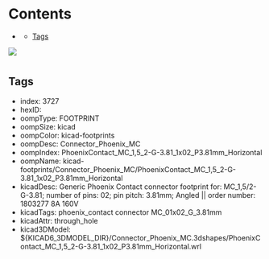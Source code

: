



Contents
========

* [](#)
	* [Tags](#tags)
  
![][im]
# 

## Tags

- index: 3727
- hexID: 
- oompType: FOOTPRINT
- oompSize: kicad
- oompColor: kicad-footprints
- oompDesc: Connector_Phoenix_MC
- oompIndex: PhoenixContact_MC_1,5_2-G-3.81_1x02_P3.81mm_Horizontal
- oompName: kicad-footprints/Connector_Phoenix_MC/PhoenixContact_MC_1,5_2-G-3.81_1x02_P3.81mm_Horizontal
- kicadDesc: Generic Phoenix Contact connector footprint for: MC_1,5/2-G-3.81; number of pins: 02; pin pitch: 3.81mm; Angled || order number: 1803277 8A 160V
- kicadTags: phoenix_contact connector MC_01x02_G_3.81mm
- kicadAttr: through_hole
- kicad3DModel: ${KICAD6_3DMODEL_DIR}/Connector_Phoenix_MC.3dshapes/PhoenixContact_MC_1,5_2-G-3.81_1x02_P3.81mm_Horizontal.wrl



[im]: image.png

